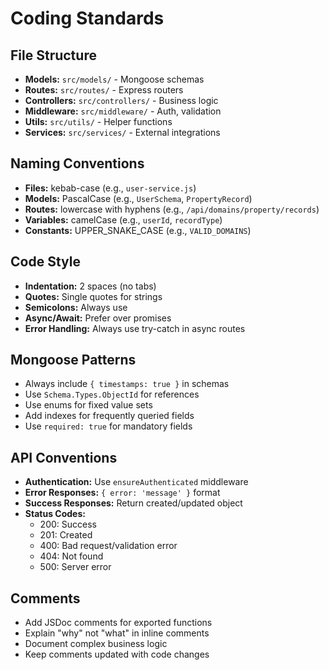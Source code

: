 # Coding Standards

## File Structure
- **Models:** `src/models/` - Mongoose schemas
- **Routes:** `src/routes/` - Express routers
- **Controllers:** `src/controllers/` - Business logic
- **Middleware:** `src/middleware/` - Auth, validation
- **Utils:** `src/utils/` - Helper functions
- **Services:** `src/services/` - External integrations

## Naming Conventions
- **Files:** kebab-case (e.g., `user-service.js`)
- **Models:** PascalCase (e.g., `UserSchema`, `PropertyRecord`)
- **Routes:** lowercase with hyphens (e.g., `/api/domains/property/records`)
- **Variables:** camelCase (e.g., `userId`, `recordType`)
- **Constants:** UPPER_SNAKE_CASE (e.g., `VALID_DOMAINS`)

## Code Style
- **Indentation:** 2 spaces (no tabs)
- **Quotes:** Single quotes for strings
- **Semicolons:** Always use
- **Async/Await:** Prefer over promises
- **Error Handling:** Always use try-catch in async routes

## Mongoose Patterns
- Always include `{ timestamps: true }` in schemas
- Use `Schema.Types.ObjectId` for references
- Use enums for fixed value sets
- Add indexes for frequently queried fields
- Use `required: true` for mandatory fields

## API Conventions
- **Authentication:** Use `ensureAuthenticated` middleware
- **Error Responses:** `{ error: 'message' }` format
- **Success Responses:** Return created/updated object
- **Status Codes:**
  - 200: Success
  - 201: Created
  - 400: Bad request/validation error
  - 404: Not found
  - 500: Server error

## Comments
- Add JSDoc comments for exported functions
- Explain "why" not "what" in inline comments
- Document complex business logic
- Keep comments updated with code changes
